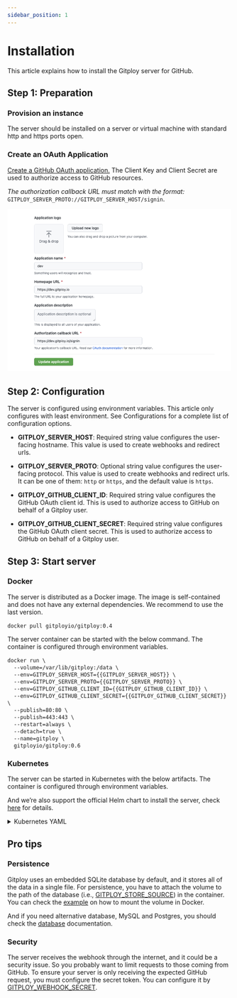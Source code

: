 ```yaml
---
sidebar_position: 1
---
```


# Installation

This article explains how to install the Gitploy server for GitHub.

## Step 1: Preparation

### Provision an instance

The server should be installed on a server or virtual machine with standard http and https ports open. 

### Create an OAuth Application

[Create a GitHub OAuth application.](https://docs.github.com/en/developers/apps/building-oauth-apps/creating-an-oauth-app) The Client Key and Client Secret are used to authorize access to GitHub resources.

*The authorization callback URL must match with the format:* `GITPLOY_SERVER_PROTO://GITPLOY_SERVER_HOST/signin`.

![Github OAuth](../../static/img/docs/github-oauth.png)

## Step 2: Configuration

The server is configured using environment variables. This article only configures with least environment. See Configurations for a complete list of configuration options.

* **GITPLOY_SERVER_HOST**: 
Required string value configures the user-facing hostname. This value is used to create webhooks and redirect urls. 

* **GITPLOY_SERVER_PROTO**: 
Optional string value configures the user-facing protocol. This value is used to create webhooks and redirect urls. It can be one of them: `http` or `https`, and the default value is `https`.

* **GITPLOY_GITHUB_CLIENT_ID**:
Required string value configures the GitHub OAuth client id. This is used to authorize access to GitHub on behalf of a Gitploy user.

* **GITPLOY_GITHUB_CLIENT_SECRET**:
Required string value configures the GitHub OAuth client secret. This is used to authorize access to GitHub on behalf of a Gitploy user.

## Step 3: Start server

### Docker

The server is distributed as a Docker image. The image is self-contained and does not have any external dependencies. We recommend to use the last version.

```
docker pull gitployio/gitploy:0.4
```

The server container can be started with the below command. The container is configured through environment variables.

```shell
docker run \
  --volume=/var/lib/gitploy:/data \
  --env=GITPLOY_SERVER_HOST={{GITPLOY_SERVER_HOST}} \
  --env=GITPLOY_SERVER_PROTO={{GITPLOY_SERVER_PROTO}} \
  --env=GITPLOY_GITHUB_CLIENT_ID={{GITPLOY_GITHUB_CLIENT_ID}} \
  --env=GITPLOY_GITHUB_CLIENT_SECRET={{GITPLOY_GITHUB_CLIENT_SECRET}} \
  --publish=80:80 \
  --publish=443:443 \
  --restart=always \
  --detach=true \
  --name=gitploy \
  gitployio/gitploy:0.6
```

### Kubernetes

The server can be started in Kubernetes with the below artifacts. The container is configured through environment variables.

And we’re also support the official Helm chart to install the server, check [here](https://github.com/gitploy-io/helm-chart) for details.

<details>
<summary>Kubernetes YAML</summary>

```yaml
apiVersion: v1
kind: Service
metadata:
  name: gitploy
  labels:
    app.kubernetes.io/name: gitploy
spec:
  type: ClusterIP
  ports:
    - port: 80
      targetPort: http
      protocol: TCP
      name: http
  selector:
    app.kubernetes.io/name: gitploy
---
apiVersion: apps/v1
kind: Deployment
metadata:
  name: gitploy
  labels:
    app.kubernetes.io/name: gitploy
spec:
  replicas: 1
  selector:
    matchLabels:
      app.kubernetes.io/name: gitploy
  template:
    metadata:
      labels:
        app.kubernetes.io/name: gitploy
    spec:
      containers:
        - name: gitploy-server
          image: "gitployio/gitploy:0.6"
          imagePullPolicy: IfNotPresent
          ports:
            - name: http
              containerPort: 80
              protocol: TCP
          # Fill out values of environments
          env:
            - name: GITPLOY_SERVER_HOST
              value: ""
            - name: GITPLOY_SERVER_PROTO
              value: ""
            - name: GITPLOY_GITHUB_CLIENT_ID
              value: ""
            - name: GITPLOY_GITHUB_CLIENT_SECRET
              value: ""
```
</details>

## Pro tips

### Persistence

Gitploy uses an embedded SQLite database by default, and it stores all of the data in a single file. For persistence, you have to attach the volume to the path of the database (i.e., [GITPLOY_STORE_SOURCE](../references/configurations/GITPLOY_STORE_SOURCE)) in the container. You can check the [example](https://docs.docker.com/get-started/05_persisting_data/#persist-the-todo-data) on how to mount the volume in Docker.

And if you need alternative database, MySQL and Postgres, you should check the [database](database.md) documentation.

### Security 

The server receives the webhook through the internet, and it could be a security issue. So you probably want to limit requests to those coming from GitHub. To ensure your server is only receiving the expected GitHub request, you must configure the secret token. You can configure it by [GITPLOY_WEBHOOK_SECRET](../references/configurations/GITPLOY_WEBHOOK_SECRET).
